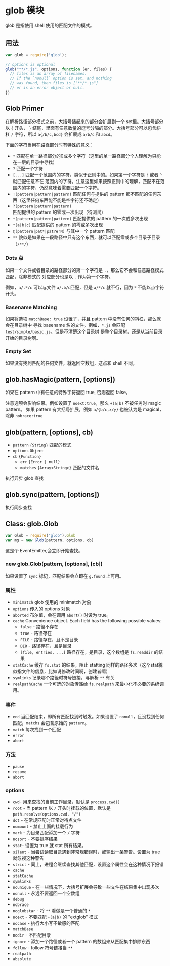 # glob 模块

glob 是指使用 shell 使用的匹配文件的模式。   

## 用法

```javascript
var glob = require('glob');

// options is optional
glob("**/*.js", options, function (er, files) {
  // files is an array of filenames.
  // If the `nonull` option is set, and nothing
  // was found, then files is ["**/*.js"]
  // er is an error object or null.
})
```   

## Glob Primer   

在解析路径部分模式之前，大括号括起来的部分会扩展到一个 set里。大括号部分以 `{` 开头，
`}` 结尾，里面有任意数量的逗号分隔的部分。大括号部分可以包含斜杠 `/` 字符，所以 `a{/b/c,bcd}`
会扩展成 `a/b/c` 和 `abcd`。    

下面的字符当用在路径部分时有特殊的意义：  

+ `*` 匹配在单一路径部分的0或多个字符（这里的单一路径部分个人理解为只能在一层的目录中寻找）
+ `?` 匹配一个字符
+ `[...]` 匹配一个范围内的字符，类似于正则中的。如果第一个字符是 `!` 或者 `^` 就匹配任意不在
范围内的字符。注意这里如果按照正则中的理解，匹配不在范围内的字符，仍然意味着需要匹配一个字符。  
+ `!(pattern|pattern|pattern)` 匹配任何与提供的 pattern 都不匹配的任何东西（这里任何东西能不能是空字符还不确定）
+ `?(pattern|pattern|pattern)` 匹配提供的 pattern 的零或一次出现（待测试）
+ `+(pattern|pattern|pattern)` 匹配提供的 pattern 的一次或多次出现
+ `*(a|b|c)` 匹配提供的 pattern 的零或多次出现
+ `@(pattern|pat*|pat?erN)` 与其中一个 pattern 匹配
+ `**` 貌似是如果在一段路径中只有这个东西，就可以匹配零或多个目录子目录（`/**/`）    

### Dots 点

如果一个文件或者目录的路径部分的第一个字符是 `.`，那么它不会和任意路径模式匹配，除非模式的
对应部分也是以 `.` 作为第一个字符。   

例如，`a/.*/c` 可以与文件 `a/.b/c`匹配，但是 `a/*/c` 就不行，因为 `*` 不能以点字符开头。   

### Basename Matching

如果将选项 `matchBase: true` 设置了，并且 pattern 中没有任何的斜杠，那么就会在目录树中
寻找 basename 名的文件。例如，`*.js` 会匹配 `test/simple/basic.js`。但是不清楚这个目录树
是整个目录树，还是从当前目录开始的目录树啊。    

### Empty Set  

如果没有找到匹配的任何文件，就返回空数组，这点和 shell 不同。   

## glob.hasMagic(pattern, [options])

如果在 pattern 中有任意的特殊字符返回 true, 否则返回 false。   

注意选项会影响结果。例如设置了 `noext:true`，那么 `+(a|b)` 不被任务时 magic pattern。
如果 pattern 有大括号扩展，例如 `a/{b/c,x/y}` 也被认为是 magical，除非 `nobrace:true`

## glob(pattern, [options], cb)

+ `pattern` `{String}` 匹配的模式
+ `options` `Object`
+ `cb` `{Function}`  
  - `err` `{Error | null}`
  - `matches` `{Array<String>}` 匹配的文件名   

执行异步 glob 查找

## glob.sync(pattern, [options])

执行同步查找

## Class: glob.Glob  

```javascript
var Glob = require("glob").Glob
var mg = new Glob(pattern, options, cb)
```   

这是个 EventEmitter,会立即开始查找。    

### new glob.Glob(pattern, [options], [cb])

如果设置了 `sync` 标记，匹配结果会立即在 `g.found` 上可用。   

### 属性

+ `minimatch` glob 使用的 minimatch 对象
+ `options` 传入的 options 对象
+ `aborted` 布尔值，会在调用 `abort()` 时设为 true。
+ `cache` Convenience object. Each field has the following possible values:
  - `false` - 路径不存在
  - `true` - 路径存在
  - `FILE` - 路径存在，且不是目录
  - `DIR` - 路径存在，且是目录
  - `[file, entries, ...]` 路径存在，是目录，这个数组是 `fs.readdir` 的结果
+ `statCache` 缓存 `fs.stat` 的结果，阻止 statting 同样的路径多次（这个stat貌似指文件的信息，比如说修改时间啊，创建者啊）
+ `symlinks` 记录哪个路径时符号链接，与解析 `**` 有关
+ `realpathCache` 一个可选的对象传递给 `fs.realpath` 来最小化不必要的系统调用。    

### 事件

+ `end` 当匹配结束，即所有匹配找到时触发。如果设置了 `nonull`，且没找到任何匹配，`matchs` 会包含原始的 `pattern`。
+ `match` 每次找到一个匹配
+ `error`
+  `abort`

### 方法

+ `pause`
+ `resume`
+ `abort`

### options

+ `cwd`- 用来查找的当前工作目录，默认是 `process.cwd()`
+ `root` - 当 pattern 以 `/` 开头时挂载的位置，默认是 `path.resolve(options.cwd, "/")`
+ `dot` - 在常规匹配时正常对待点文件
+ `nomount` - 禁止上面的挂载行为
+ `mark` - 为目录匹配添加一个 `/` 字符
+ `nosort` - 不要排序结果
+ `stat`- 设置为 true 就 stat 所有结果。
+ `silent` - 当尝试读取目录遇到非常规错误时，或输出一条警告。设置为 true 就忽视这种警告
+ `strict` - 同上，进程会继续查找其他匹配，设置这个属性会在这种情况下报错
+ `cache`
+ `statCache`
+ `symlinks`
+ `nounique` - 在一些情况下，大括号扩展会导致一些文件在结果集中出现多次
+ `nonull` - 永远不要返回一个空数组
+ `debug`
+ `nobrace`
+ `noglobstar` - 将 `**` 看做是一个普通的 `*`
+ `noext` - 不要匹配 `+(a|b)` 的 "extglob" 模式
+ `nocase` - 执行大小写不敏感的匹配
+ `matchBase`
+ `nodir` - 不匹配目录
+ `ignore` - 添加一个路径或者一个 pattern 的数组来从匹配集中排除东西
+ `follow` - follow 符号链接当 `**`
+ `realpath`
+ `absolute`
